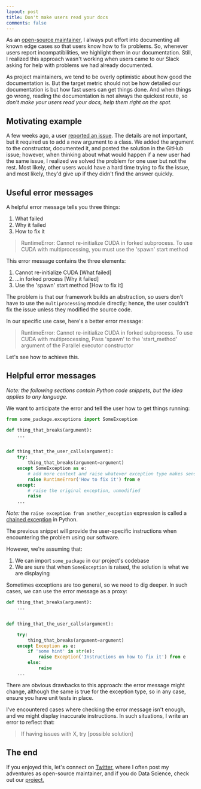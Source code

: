 ```yaml
---
layout: post
title: Don't make users read your docs
comments: false
---
```


As an [open-source maintainer](https://github.com/ploomber/ploomber), I always put effort into documenting all known edge cases so that users know how to fix problems. So, whenever users report incompatibilities, we highlight them in our documentation. Still, I realized this approach wasn't working when users came to our Slack asking for help with problems we had already documented.

As project maintainers, we tend to be overly optimistic about how good the documentation is. But the target metric should not be how detailed our documentation is but how fast users can get things done. And when things go wrong, reading the documentation is not always the quickest route, so *don't make your users read your docs, help them right on the spot.*

## Motivating example

A few weeks ago, a user [reported an issue](https://github.com/ploomber/ploomber/issues/882). The details are not important, but it required us to add a new argument to a class. We added the argument to the constructor, documented it, and posted the solution in the GitHub issue; however, when thinking about what would happen if a new user had the same issue, I realized we solved the problem for one user but not the rest. Most likely, other users would have a hard time trying to fix the issue, and most likely, they'd give up if they didn't find the answer quickly.

## Useful error messages

A helpful error message tells you three things:

1. What failed
2. Why it failed
3. How to fix it

> RuntimeError: Cannot re-initialize CUDA in forked subprocess. To use CUDA with multiprocessing, you must use the 'spawn' start method

This error message contains the three elements:

1. Cannot re-initialize CUDA [What failed]
2. ...in forked process [Why it failed]
3. Use the 'spawn' start method [How to fix it]


The problem is that our framework builds an abstraction, so users don't have to use the `multiprocessing` module directly; hence, the user couldn't fix the issue unless they modified the source code.

In our specific use case, here's a better error message:

> RuntimeError: Cannot re-initialize CUDA in forked subprocess. To use CUDA with multiprocessing, Pass 'spawn' to the 'start_method' argument of the Parallel executor constructor

Let's see how to achieve this.

## Helpful error messages

*Note: the following sections contain Python code snippets, but the idea applies to any language.*

We want to anticipate the error and tell the user how to get things running:

```python
from some_package.exceptions import SomeException

def thing_that_breaks(argument):
    ...


def thing_that_the_user_calls(argument):
    try:
        thing_that_breaks(argument=argument)
    except SomeException as e:
        # add more context and raise whatever exception type makes sense
        raise RuntimeError('How to fix it') from e
    except:
        # raise the original exception, unmodified
        raise
    ...
```

*Note:* the `raise exception from another_exception` expression is called a [chained exception](https://peps.python.org/pep-3134/) in Python.

The previous snippet will provide the user-specific instructions when encountering the problem using our software.

However, we're assuming that:

1. We can import `some_package` in our project's codebase
2. We are sure that when `SomeException` is raised, the solution is what we are displaying

Sometimes exceptions are too general, so we need to dig deeper. In such cases, we can use the error message as a proxy:

```python
def thing_that_breaks(argument):
    ...


def thing_that_the_user_calls(argument):

    try:
        thing_that_breaks(argument=argument)
    except Exception as e:
        if 'some hint' in str(e):
            raise Exception('Instructions on how to fix it') from e
        else:
            raise
    ...
```

There are obvious drawbacks to this approach: the error message might change, although the same is true for the exception type, so in any case, ensure you have unit tests in place.

I've encountered cases where checking the error message isn't enough, and we might display inaccurate instructions. In such situations, I write an error to reflect that:

> If having issues with X, try [possible solution]

## The end

If you enjoyed this, let's connect on [Twitter](https://twitter.com/edublancas), where I often post my adventures as open-source maintainer, and if you do Data Science, check out our [project.](https://github.com/ploomber/ploomber)

